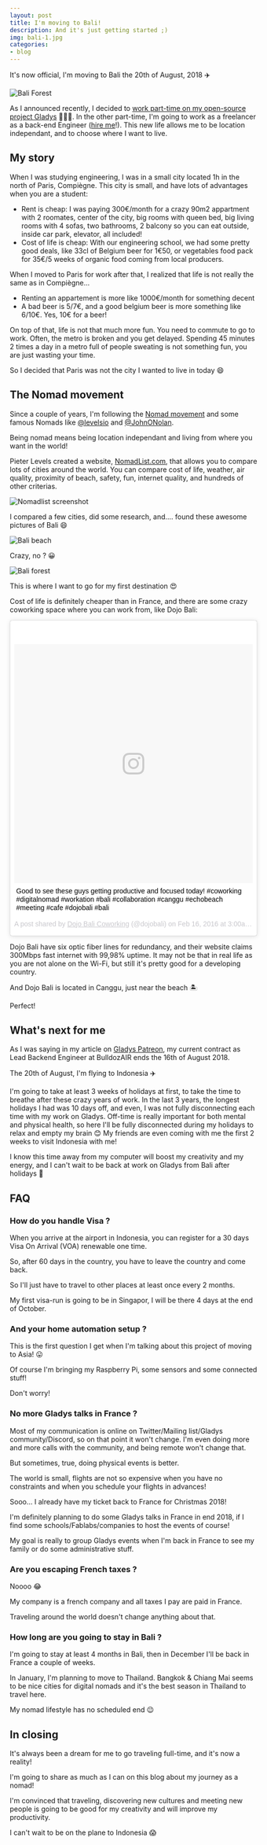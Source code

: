 ```yaml
---
layout: post
title: I'm moving to Bali!
description: And it's just getting started ;)
img: bali-1.jpg
categories:
- blog
---
```


It's now official, I'm moving to Bali the 20th of August, 2018 ✈️

![Bali Forest](/assets/img/2018-bali/bali-1.jpg)

As I announced recently, I decided to [work part-time on my open-source project Gladys](https://www.patreon.com/gladysproject/overview) 👨🏼‍💻. In the other part-time, I'm going to work as a freelancer as a back-end Engineer ([hire me](https://twitter.com/pierregillesl)!). This new life allows me to be location independant, and to choose where I want to live.

## My story

When I was studying engineering, I was in a small city located 1h in the north of Paris, Compiègne. This city is small, and have lots of advantages when you are a student:

- Rent is cheap: I was paying 300€/month for a crazy 90m2 appartment with 2 roomates, center of the city, big rooms with queen bed, big living rooms with 4 sofas, two bathrooms, 2 balcony so you can eat outside, inside car park, elevator, all included!
- Cost of life is cheap: With our engineering school, we had some pretty good deals, like 33cl of Belgium beer for 1€50, or vegetables food pack for 35€/5 weeks of organic food coming from local producers.

When I moved to Paris for work after that, I realized that life is not really the same as in Compiègne... 

- Renting an appartement is more like 1000€/month for something decent
- A bad beer is 5/7€, and a good belgium beer is more something like 6/10€. Yes, 10€ for a beer!

On top of that, life is not that much more fun. You need to commute to go to work. Often, the metro is broken and you get delayed. Spending 45 minutes 2 times a day in a metro full of people sweating is not something fun, you are just wasting your time.

So I decided that Paris was not the city I wanted to live in today 😄

## The Nomad movement

Since a couple of years, I'm following the [Nomad movement](https://nomadlist.com/help) and some famous Nomads like [@levelsio](https://twitter.com/levelsio) and [@JohnONolan](https://twitter.com/JohnONolan). 

Being nomad means being location independant and living from where you want in the world!

Pieter Levels created a website, [NomadList.com](https://nomadlist.com/), that allows you to compare lots of cities around the world.  You can compare cost of life, weather, air quality, proximity of beach, safety, fun, internet quality, and hundreds of other criterias.

![Nomadlist screenshot](/assets/img/2018-bali/nomadlist-screenshot.jpg)

I compared a few cities, did some research, and.... found these awesome pictures of Bali 😄

![Bali beach](/assets/img/2018-bali/bali-2.jpg)

Crazy, no ? 😀

![Bali forest](/assets/img/2018-bali/bali-3.jpg)

This is where I want to go for my first destination 😍

Cost of life is definitely cheaper than in France, and there are some crazy coworking space where you can work from, like Dojo Bali:

<blockquote class="instagram-media" data-instgrm-captioned data-instgrm-permalink="https://www.instagram.com/p/BB2D5gjQfnL/?utm_source=ig_embed" data-instgrm-version="9" style=" background:#FFF; border:0; border-radius:3px; box-shadow:0 0 1px 0 rgba(0,0,0,0.5),0 1px 10px 0 rgba(0,0,0,0.15); margin: 1px; max-width:540px; min-width:326px; padding:0; width:99.375%; width:-webkit-calc(100% - 2px); width:calc(100% - 2px);"><div style="padding:8px;"> <div style=" background:#F8F8F8; line-height:0; margin-top:40px; padding:50.0% 0; text-align:center; width:100%;"> <div style=" background:url(data:image/png;base64,iVBORw0KGgoAAAANSUhEUgAAACwAAAAsCAMAAAApWqozAAAABGdBTUEAALGPC/xhBQAAAAFzUkdCAK7OHOkAAAAMUExURczMzPf399fX1+bm5mzY9AMAAADiSURBVDjLvZXbEsMgCES5/P8/t9FuRVCRmU73JWlzosgSIIZURCjo/ad+EQJJB4Hv8BFt+IDpQoCx1wjOSBFhh2XssxEIYn3ulI/6MNReE07UIWJEv8UEOWDS88LY97kqyTliJKKtuYBbruAyVh5wOHiXmpi5we58Ek028czwyuQdLKPG1Bkb4NnM+VeAnfHqn1k4+GPT6uGQcvu2h2OVuIf/gWUFyy8OWEpdyZSa3aVCqpVoVvzZZ2VTnn2wU8qzVjDDetO90GSy9mVLqtgYSy231MxrY6I2gGqjrTY0L8fxCxfCBbhWrsYYAAAAAElFTkSuQmCC); display:block; height:44px; margin:0 auto -44px; position:relative; top:-22px; width:44px;"></div></div> <p style=" margin:8px 0 0 0; padding:0 4px;"> <a href="https://www.instagram.com/p/BB2D5gjQfnL/?utm_source=ig_embed" style=" color:#000; font-family:Arial,sans-serif; font-size:14px; font-style:normal; font-weight:normal; line-height:17px; text-decoration:none; word-wrap:break-word;" target="_blank">Good to see these guys getting productive and focused today! #coworking #digitalnomad #workation #bali #collaboration #canggu #echobeach #meeting #cafe #dojobali #bali</a></p> <p style=" color:#c9c8cd; font-family:Arial,sans-serif; font-size:14px; line-height:17px; margin-bottom:0; margin-top:8px; overflow:hidden; padding:8px 0 7px; text-align:center; text-overflow:ellipsis; white-space:nowrap;">A post shared by <a href="https://www.instagram.com/dojobali/?utm_source=ig_embed" style=" color:#c9c8cd; font-family:Arial,sans-serif; font-size:14px; font-style:normal; font-weight:normal; line-height:17px;" target="_blank"> Dojo Bali Coworking</a> (@dojobali) on <time style=" font-family:Arial,sans-serif; font-size:14px; line-height:17px;" datetime="2016-02-16T11:00:42+00:00">Feb 16, 2016 at 3:00am PST</time></p></div></blockquote> <script async defer src="//www.instagram.com/embed.js"></script>

Dojo Bali have six optic fiber lines for redundancy, and their website claims 300Mbps fast internet with 99,98% uptime. It may not be that in real life as you are not alone on the Wi-Fi, but still it's pretty good for a developing country.

And Dojo Bali is located in Canggu, just near the beach 🏝

Perfect!

## What's next for me

As I was saying in my article on [Gladys Patreon](https://www.patreon.com/gladysproject/overview), my current contract as Lead Backend Engineer at BulldozAIR ends the 16th of August 2018. 

The 20th of August, I'm flying to Indonesia ✈️

I'm going to take at least 3 weeks of holidays at first, to take the time to breathe after these crazy years of work. In the last 3 years, the longest holidays I had was 10 days off, and even, I was not fully disconnecting each time with my work on Gladys. Off-time is really important for both mental and physical health, so here I'll be fully disconnected during my holidays to relax and empty my brain 😊 My friends are even coming with me the first 2 weeks to visit Indonesia with me!

I know this time away from my computer will boost my creativity and my energy, and I can't wait to be back at work on Gladys from Bali after holidays 🤘

## FAQ

### How do you handle Visa ?

When you arrive at the airport in Indonesia, you can register for a 30 days Visa On Arrival (VOA) renewable one time. 

So, after 60 days in the country, you have to leave the country and come back.

So I'll just have to travel to other places at least once every 2 months.

My first visa-run is going to be in Singapor, I will be there 4 days at the end of October. 

### And your home automation setup ?

This is the first question I get when I'm talking about this project of moving to Asia! 😛

Of course I'm bringing my Raspberry Pi, some sensors and some connected stuff! 

Don't worry!

### No more Gladys talks in France ?

Most of my communication is online on Twitter/Mailing list/Gladys community/Discord, so on that point it won't change. I'm even doing more and more calls with the community, and being remote won't change that.

But sometimes, true, doing physical events is better. 

The world is small, flights are not so expensive when you have no constraints and when you schedule your flights in advances! 

Sooo... I already have my ticket back to France for Christmas 2018!

I'm definitely planning to do some Gladys talks in France in end 2018, if I find some schools/Fablabs/companies to host the events of course!

My goal is really to group Gladys events when I'm back in France to see my family or do some administrative stuff.

### Are you escaping French taxes ?

Noooo 😂 

My company is a french company and all taxes I pay are paid in France. 

Traveling around the world doesn't change anything about that.

### How long are you going to stay in Bali ?

I'm going to stay at least 4 months in Bali, then in December I'll be back in France a couple of weeks.

In January, I'm planning to move to Thailand. Bangkok & Chiang Mai seems to be nice cities for digital nomads and it's the best season in Thailand to travel here.

My nomad lifestyle has no scheduled end 😉

## In closing

It's always been a dream for me to go traveling full-time, and it's now a reality! 

I'm going to share as much as I can on this blog about my journey as a nomad!

I'm convinced that traveling, discovering new cultures and meeting new people is going to be good for my creativity and will improve my productivity.

I can't wait to be on the plane to Indonesia 😱
